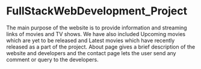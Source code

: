 # FullStackWebDevelopment_Project

The main purpose of the website is to provide information and streaming links of movies and TV shows.
We have also included Upcoming movies which are yet to be released and Latest movies which have recently released as a part of the project.
About page gives a brief description of the website and developers and the contact page lets the user send any comment or query to the 
developers.


